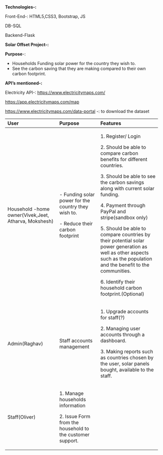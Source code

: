 ﻿**Technologies-:**

Front-End-: HTML5,CSS3, Bootstrap, JS

DB-SQL

Backend-Flask

**Solar Offset Project-:**

**Purpose**-:

- Households  Funding  solar power for the country they wish to.
- See the carbon saving that they are making compared to their own carbon footprint.

**API’s mentioned-:**

Electricity API-: <https://www.electricitymaps.com/> 

<https://app.electricitymaps.com/map> 

<https://www.electricitymaps.com/data-portal> -: to download the dataset

|User|Purpose|Features|
| :- | :- | :- |
|Household -home owner(Vivek,Jeet, Atharva, Mokshesh)|<p>- Funding  solar power for the country they wish to.</p><p>- Reduce their carbon footprint</p>|<p>1. Register/ Login</p><p>2. Should be able to compare carbon benefits for different countries.</p><p>3. Should be able to see the carbon savings along with current solar funding.</p><p>4. Payment through PayPal and stripe(sandbox only)</p><p>5. Should be able to compare countries by their potential solar power generation as well as other aspects such as the population and the benefit to the communities.</p><p>6. Identify their household carbon footprint.(Optional)</p>|
|Admin(Raghav)|Staff accounts management |<p>1. Upgrade accounts for staff(?)</p><p>2. Managing user accounts through a dashboard.</p><p>3. Making reports such as countries chosen by the user, solar panels bought, available to the staff.</p><p></p><p></p>|
|Staff(Oliver)|<p>1. Manage households information</p><p>2. Issue Form from the household to the customer support.</p>||



